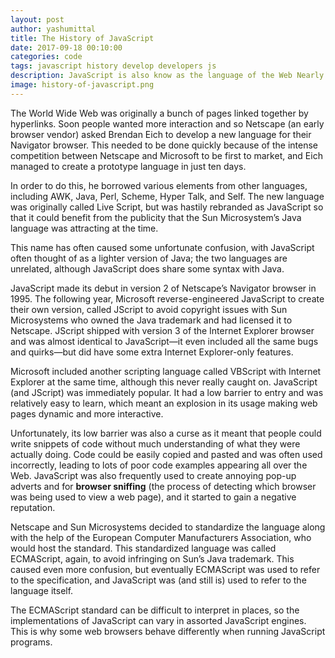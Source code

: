 ```yaml
---
layout: post
author: yashumittal
title: The History of JavaScript
date: 2017-09-18 00:10:00
categories: code
tags: javascript history develop developers js
description: JavaScript is also know as the language of the Web Nearly all web browsers can run JavaScript, making it one of the most popular programming languages in the world.
image: history-of-javascript.png
---
```


The World Wide Web was originally a bunch of pages linked together by hyperlinks. Soon people wanted more interaction and so Netscape (an early browser vendor) asked Brendan Eich to develop a new language for their Navigator browser. This needed to be done quickly because of the intense competition between Netscape and Microsoft to be first to market, and Eich managed to create a prototype language in just ten days.

In order to do this, he borrowed various elements from other languages, including AWK, Java, Perl, Scheme, Hyper Talk, and Self. The new language was originally called Live Script, but was hastily rebranded as JavaScript so that it could benefit from the publicity that the Sun Microsystem’s Java language was attracting at the time.

This name has often caused some unfortunate confusion, with JavaScript often thought of as a lighter version of Java; the two languages are unrelated, although JavaScript does share some syntax with Java.

JavaScript made its debut in version 2 of Netscape’s Navigator browser in 1995. The following year, Microsoft reverse-engineered JavaScript to create their own version, called JScript to avoid copyright issues with Sun Microsystems who owned the Java trademark and had licensed it to Netscape. JScript shipped with version 3 of the Internet Explorer browser and was almost identical to JavaScript―it even included all the same bugs and quirks―but did have some extra Internet Explorer-only features.

Microsoft included another scripting language called VBScript with Internet Explorer at the same time, although this never really caught on. JavaScript (and JScript) was immediately popular. It had a low barrier to entry and was relatively easy to learn, which meant an explosion in its usage making web pages dynamic and more interactive.

Unfortunately, its low barrier was also a curse as it meant that people could write snippets of code without much understanding of what they were actually doing. Code could be easily copied and pasted and was often used incorrectly, leading to lots of poor code examples appearing all over the Web. JavaScript was also frequently used to create annoying pop-up adverts and for **browser sniffing** (the process of detecting which browser was being used to view a web page), and it started to gain a negative reputation.

Netscape and Sun Microsystems decided to standardize the language along with the help of the European Computer Manufacturers Association, who would host the standard. This standardized language was called ECMAScript, again, to avoid infringing on Sun’s Java trademark. This caused even more confusion, but eventually ECMAScript was used to refer to the specification, and JavaScript was (and still is) used to refer to the language itself.

The ECMAScript standard can be difficult to interpret in places, so the implementations of JavaScript can vary in assorted JavaScript engines. This is why some web browsers behave differently when running JavaScript programs.
